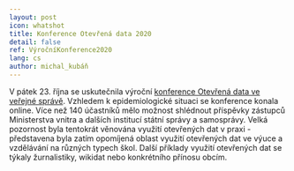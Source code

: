 ```yaml
---
layout: post
icon: whatshot
title: Konference Otevřená data 2020
detail: false
ref: VýročníKonference2020
lang: cs
author: michal_kubáň
---
```


V pátek 23. října se uskutečnila výroční 
[konference Otevřená data ve veřejné správě](https://opendata.gov.cz/edu:konference:2020).
Vzhledem k epidemiologické situaci se konference konala online. Více než
140 účastníků mělo možnost shlédnout příspěvky zástupců Ministerstva vnitra
a dalších institucí státní správy a samosprávy. Velká pozornost byla tentokrát
věnována využití otevřených dat v praxi - představena byla zatím opomíjená
oblast využití otevřených dat ve výuce a vzdělávání na různých typech škol.
Další příklady využití otevřených dat se týkaly žurnalistiky, wikidat nebo 
konkrétního přínosu obcím.
